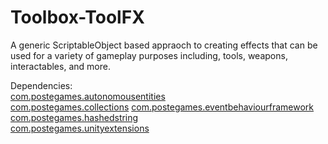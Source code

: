 # Toolbox-ToolFX
A generic ScriptableObject based appraoch to creating effects that can be used for a variety of gameplay purposes including, tools, weapons, interactables, and more.

Dependencies:  
[com.postegames.autonomousentities](https://github.com/Slugronaut/Toolbox-AutonomousEntities)  
[com.postegames.collections](https://github.com/Slugronaut/Toolbox-Collections) 
[com.postegames.eventbehaviourframework](https://github.com/Slugronaut/Toolbox-EventBehaviourFramework)  
[com.postegames.hashedstring](https://github.com/Slugronaut/Toolbox-HashedString)  
[com.postegames.unityextensions](https://github.com/Slugronaut/Toolbox-UnityExtensions)  
